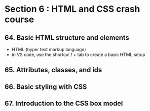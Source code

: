 # Section 6 : HTML and CSS crash course

## 64. Basic HTML structure and elements
* HTML (hyper text markup language)
* in VS code, use the shortcut ! + tab to create a basic HTML setup

## 65. Attributes, classes, and ids

## 66. Basic styling with CSS

## 67. Introduction to the CSS box model